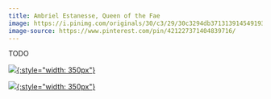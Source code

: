 ```yaml
---
title: Ambriel Estanesse, Queen of the Fae
image: https://i.pinimg.com/originals/30/c3/29/30c3294db371313914549193db4b429c.jpg
image-source: https://www.pinterest.com/pin/421227371404839716/
---
```


TODO

[![](https://i.pinimg.com/originals/7c/2c/a7/7c2ca7c156f4374967a619235d148cd4.jpg){:style="width: 350px"}](https://www.pinterest.com/pin/406379566372036066/)

[![](https://i.pinimg.com/originals/52/ce/cc/52ceccb9d4fc52eca3e80ef5911cbf2e.jpg){:style="width: 350px"}](https://www.pinterest.com/pin/421227371407463875/)
